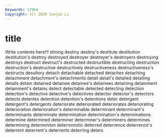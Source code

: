 ```yaml
---
Keywords: 17964
Copyright: (C) 2020 Junjie Li
---
```


# title

Write contents here!!!
stining 
destiny
destiny's 
destitute 
destitution 
destitution's 
destroy 
destroyed 
destroyer 
destroyer's 
destroyers 
destroying
destroys 
destruct 
destruct's 
destructed 
destructible 
destructing 
destruction 
destruction's 
destructive 
destructively
destructiveness 
destructiveness's 
destructs 
desultory 
detach 
detachable 
detached 
detaches 
detaching 
detachment
detachment's 
detachments 
detail 
detail's 
detailed 
detailing 
details 
detain 
detained 
detainee
detainee's 
detainees 
detaining 
detainment 
detainment's 
detains 
detect 
detectable 
detected 
detecting
detection 
detection's 
detective 
detective's 
detectives 
detector 
detector's 
detectors 
detects 
detentes
detention 
detention's 
detentions 
deter 
detergent 
detergent's 
detergents 
deteriorate 
deteriorated 
deteriorates
deteriorating 
deterioration 
deterioration's 
determinable 
determinant 
determinant's 
determinants 
determinate 
determination 
determination's
determinations 
determine 
determined 
determiner 
determiner's 
determiners 
determines 
determining 
determinism 
deterministic
deterred 
deterrence 
deterrence's 
deterrent 
deterrent's 
deterrents 
deterring 
deters 
